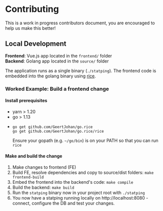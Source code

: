 # Contributing

This is a work in progress contributors document, you are encouraged to help us make this better!

## Local Development

**Frontend**: Vue.js app located in the `frontend/` folder  
**Backend**: Golang app located in the `source/` folder

The application runs as a single binary (`./statping`). The frontend code is embedded into the golang binary using [rice](https://github.com/GeertJohan/go.rice).

### Worked Example: Build a frontend change

#### Install prerequisites
- yarn > 1.20
- go > 1.13
- ```
  go get github.com/GeertJohan/go.rice
  go get github.com/GeertJohan/go.rice/rice
  ```
  Ensure your gopath (e.g. `~/go/bin`) is on your PATH so that you can run `rice`  

#### Make and build the change

1. Make changes to frontend (FE)
2. Build FE, resolve dependencies and copy to source/dist folders: `make frontend-build`
3. Embed the frontend into the backend's code: `make compile`
4. Build the backend: `make build`
5. Run the `statping` binary now in your project root with `./statping`
6. You now have a statping running locally on http://localhost:8080 - connect, configure the DB and test your changes. 